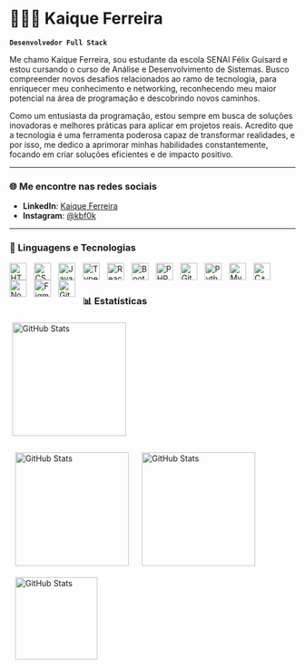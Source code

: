 # 👨🏻‍💻 Kaique Ferreira

**`Desenvolvedor Full Stack`**  

Me chamo Kaique Ferreira, sou estudante da escola SENAI Félix Guisard e estou cursando o curso de Análise e Desenvolvimento de Sistemas. Busco compreender novos desafios relacionados ao ramo de tecnologia, para enriquecer meu conhecimento e networking, reconhecendo meu maior potencial na área de programação e descobrindo novos caminhos.

Como um entusiasta da programação, estou sempre em busca de soluções inovadoras e melhores práticas para aplicar em projetos reais. Acredito que a tecnologia é uma ferramenta poderosa capaz de transformar realidades, e por isso, me dedico a aprimorar minhas habilidades constantemente, focando em criar soluções eficientes e de impacto positivo.

---

### 🌐 Me encontre nas redes sociais  

- **LinkedIn**: [Kaique Ferreira](https://www.linkedin.com/in/kaiqueferreira0/)  
- **Instagram**: [@kbf0k](https://www.instagram.com/kbf0k/)

---


### 🤖 Linguagens e Tecnologias

<img 
    align="left" 
    alt="HTML"
    title="HTML" 
    width="30px" 
    style="padding-right: 10px;" 
    src="https://cdn.jsdelivr.net/gh/devicons/devicon@latest/icons/html5/html5-original.svg" 
/>
<img 
    align="left" 
    alt="CSS" 
    title="CSS"
    width="30px" 
    style="padding-right: 10px;" 
    src="https://cdn.jsdelivr.net/gh/devicons/devicon@latest/icons/css3/css3-original.svg" 
/>
<img 
    align="left" 
    alt="JavaScript" 
    title="JavaScript"
    width="30px" 
    style="padding-right: 10px;" 
    src="https://cdn.jsdelivr.net/gh/devicons/devicon@latest/icons/javascript/javascript-original.svg" 
/>
<img 
    align="left" 
    alt="TypeScript"
    title="TypeScript" 
    width="30px" 
    style="padding-right: 10px;" 
    src="https://cdn.jsdelivr.net/gh/devicons/devicon@latest/icons/typescript/typescript-original.svg" 
/>
<img 
    align="left" 
    alt="React"
    title="React" 
    width="30px" 
    style="padding-right: 10px;" 
    src="https://cdn.jsdelivr.net/gh/devicons/devicon@latest/icons/react/react-original.svg" 
/>
<img 
    align="left" 
    alt="Bootstrap"
    title="Bootstrap" 
    width="30px" 
    style="padding-right: 10px;" 
    src="https://cdn.jsdelivr.net/gh/devicons/devicon@latest/icons/bootstrap/bootstrap-original.svg" 
/>
<img 
    align="left" 
    alt="PHP" 
    title="PHP"
    width="30px" 
    style="padding-right: 10px;" 
    src="https://cdn.jsdelivr.net/gh/devicons/devicon@latest/icons/php/php-original.svg" 
/>
<img 
    align="left" 
    alt="Git" 
    title="Git"
    width="30px" 
    style="padding-right: 10px;" 
    src="https://cdn.jsdelivr.net/gh/devicons/devicon@latest/icons/git/git-original.svg" 
/>
<img 
    align="left" 
    alt="Python" 
    title="Python"
    width="30px" 
    style="padding-right: 10px;" 
    src="https://cdn.jsdelivr.net/gh/devicons/devicon@latest/icons/python/python-original.svg" 
/>

<img 
    align="left" 
    alt="MySQL" 
    title="MySQL"
    width="30px" 
    style="padding-right: 10px;" 
    src="https://cdn.jsdelivr.net/gh/devicons/devicon@latest/icons/mysql/mysql-original.svg" 
/>

<img 
    align="left" 
    alt="C++" 
    title="C++"
    width="30px" 
    style="padding-right: 10px;" 
    src="https://cdn.jsdelivr.net/gh/devicons/devicon@latest/icons/cplusplus/cplusplus-original.svg" 
/>

<img 
    align="left" 
    alt="Node.js" 
    title="Node.js"
    width="30px" 
    style="padding-right: 10px;" 
    src="https://cdn.jsdelivr.net/gh/devicons/devicon@latest/icons/nodejs/nodejs-plain-wordmark.svg" 
/>


<img 
    align="left" 
    alt="Figma" 
    title="Figma"
    width="30px" 
    style="padding-right: 10px;" 
    src="https://cdn.jsdelivr.net/gh/devicons/devicon@latest/icons/figma/figma-original.svg" 
/>

<img 
    align="left" 
    alt="GitHub" 
    title="GitHub"
    width="30px" 
    style="padding-right: 10px;" 
    src="https://cdn.jsdelivr.net/gh/devicons/devicon@latest/icons/github/github-original.svg" 
/>


<br/>
<br/>

### 📊 Estatísticas

<p style="display:flex;">
  <img 
    align="left" 
    alt="GitHub Stats" 
    height="200"
    style="padding:5px"
    src="https://github-readme-streak-stats.herokuapp.com/?user=kbf0k&theme=github_dark&langs_count=9&border=true" 
  />
    
  <img 
    align="left" 
    alt="GitHub Stats" 
    height="200"
    style="padding:10px"
    src="https://github-readme-stats.vercel.app/api/top-langs/?username=kbf0k&theme=github_dark&layout=compact&custom_title=Tecnologias&langs_count=9" 
  />
  
  <img 
    align="left" 
    alt="GitHub Stats" 
    height="200"
    style="padding:10px"
    src="https://github-readme-stats.vercel.app/api?username=kbf0k&show_icons=true&theme=github_dark&include_all_commits=true&locale=pt-br" 
  />

  <img 
    align="center" 
    alt="GitHub Stats" 
    height="145"
    style="padding:10px"
    src="https://github-readme-stats.vercel.app/api/pin/?username=kbf0k&repo=TECHWOMAN&theme=github_dark" 
/>
</p>
